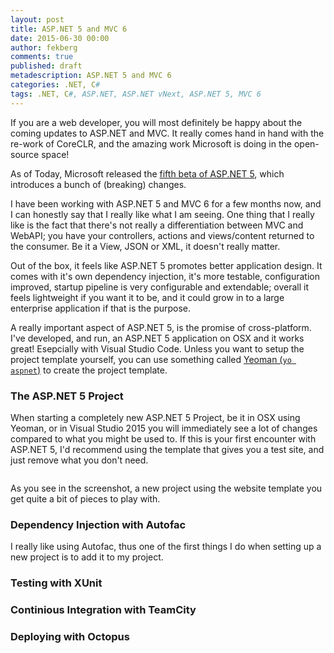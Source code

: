 ```yaml
---
layout: post
title: ASP.NET 5 and MVC 6
date: 2015-06-30 00:00
author: fekberg
comments: true
published: draft
metadescription: ASP.NET 5 and MVC 6
categories: .NET, C#
tags: .NET, C#, ASP.NET, ASP.NET vNext, ASP.NET 5, MVC 6
---
```

If you are a web developer, you will most definitely be happy about the coming updates to ASP.NET and MVC. It really comes hand in hand with the re-work of CoreCLR, and the amazing work Microsoft is doing in the open-source space!

As of Today, Microsoft released the [fifth beta of ASP.NET 5](https://github.com/aspnet/announcements/issues?q=milestone%3A1.0.0-beta5), which introduces a bunch of (breaking) changes.

I have been working with ASP.NET 5 and MVC 6 for a few months now, and I can honestly say that I really like what I am seeing. One thing that I really like is the fact that there's not really a differentiation between MVC and WebAPI; you have your controllers, actions and views/content returned to the consumer. Be it a View, JSON or XML, it doesn't really matter.

Out of the box, it feels like ASP.NET 5 promotes better application design. It comes with it's own dependency injection, it's more testable, configuration improved, startup pipeline is very configurable and extendable; overall it feels lightweight if you want it to be, and it could grow in to a large enterprise application if that is the purpose.

A really important aspect of ASP.NET 5, is the promise of cross-platform. I've developed, and run, an ASP.NET 5 application on OSX and it works great! Esepcially with Visual Studio Code. Unless you want to setup the project template yourself, you can use something called [Yeoman (`yo aspnet`)](http://blogs.msdn.com/b/webdev/archive/2014/12/17/yeoman-generators-for-asp-net-vnext.aspx) to create the project template.

### The ASP.NET 5 Project
When starting a completely new ASP.NET 5 Project, be it in OSX using Yeoman, or in Visual Studio 2015 you will immediately see a lot of changes compared to what you might be used to. If this is your first encounter with ASP.NET 5, I'd recommend using the template that gives you a test site, and just remove what you don't need.

<img src="http://cdn.filipekberg.se/fekberg-blog/aspnet5-and-mvc6/VisualStudioNewProject.png" alt="" />

As you see in the screenshot, a new project using the website template you get quite a bit of pieces to play with.

### Dependency Injection with Autofac
I really like using Autofac, thus one of the first things I do when setting up a new project is to add it to my project.

### Testing with XUnit

### Continious Integration with TeamCity

### Deploying with Octopus
